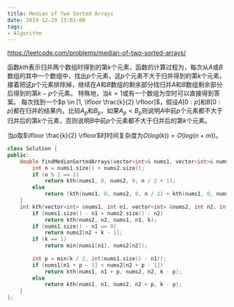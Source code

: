 ```yaml
---
title: Median of Two Sorted Arrays
date: 2019-12-29 15:01:00
tags:
- Algorithm
---
```


https://leetcode.com/problems/median-of-two-sorted-arrays/

函数$kth$表示归并两个数组时得到的第$k$个元素，函数的计算过程为，每次从$A$或$B$数组的其中一个数组中，找出$p$个元素，这$p$个元素不大于归并得到的第$k$个元素，接着把这$p$个元素排除掉，继续在$A$和$B$数组的剩余部分找归并$A$和$B$数组剩余部分后得到的第$k-p$个元素。
特殊地，当$k=1$或有一个数组为空时可以直接得到答案。
每次找到一个$p \in [1, \lfloor \frac{k}{2} \rfloor]$，假设$A[0:p]$和$B[0:p]$都在归并的结果内，比较$A_p$和$B_p$，如果$A_p < B_p$则说明$A$中前$p$个元素都不大于归并后的第$k$个元素，否则说明$B$中前$p$个元素都不大于归并后的第$k$个元素。

当$p$取$\lfloor \frac{k}{2} \rfloor$时时间复杂度为$O(log(k)) = O(log(n + m))$。

```cpp
class Solution {
public:
    double findMedianSortedArrays(vector<int>& nums1, vector<int>& nums2) {
        int n = nums1.size() + nums2.size();
        if (n % 2 == 1)
            return kth(nums1, 0, nums2, 0, n / 2 + 1);
        else
            return (kth(nums1, 0, nums2, 0, n / 2) + kth(nums1, 0, nums2, 0, n / 2 + 1)) / 2.0;
    }
    int kth(vector<int> &nums1, int n1, vector<int> &nums2, int n2, int k) {
        if (nums1.size() - n1 > nums2.size() - n2)
            return kth(nums2, n2, nums1, n1, k);
        if (nums1.size() - n1 == 0)
            return nums2[n2 + k - 1];
        if (k == 1)
            return min(nums1[n1], nums2[n2]);
        
        int p = min(k / 2, int(nums1.size() - n1));
        if (nums1[n1 + p - 1] < nums2[n2 + p - 1])
            return kth(nums1, n1 + p, nums2, n2, k - p);
        else
            return kth(nums1, n1, nums2, n2 + p, k - p);
    }
};
```